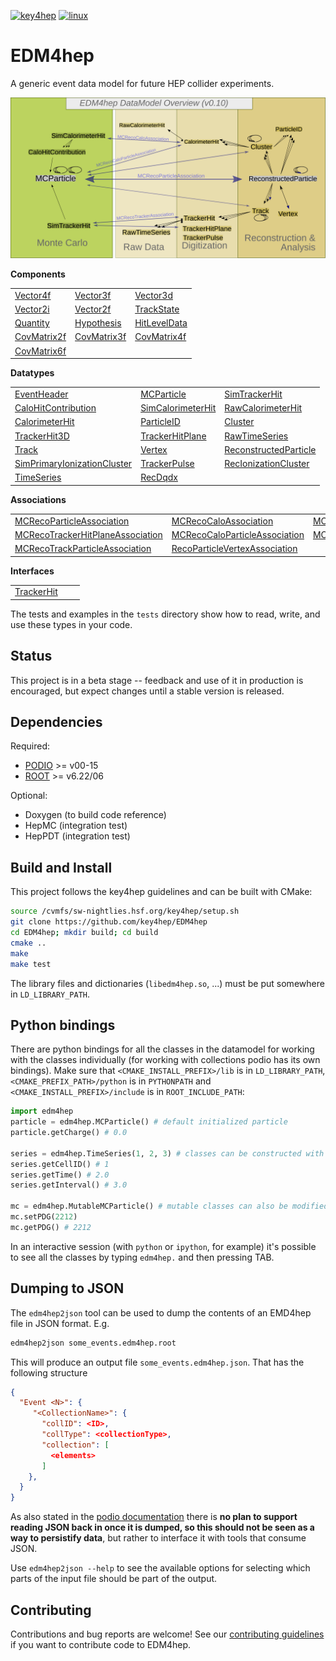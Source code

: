 
[![key4hep](https://github.com/key4hep/EDM4hep/workflows/key4hep_linux/badge.svg)](https://github.com/key4hep/EDM4hep/actions/workflows/key4hep_linux.yml)
[![linux](https://github.com/key4hep/EDM4hep/actions/workflows/lcg_linux_with_podio.yml/badge.svg)](https://github.com/key4hep/EDM4hep/actions/workflows/lcg_linux_with_podio.yml)
# EDM4hep


A generic event data model for future HEP collider experiments.

![](doc/edm4hep_diagram.svg)

**Components**

| | | |
|-|-|-|
| [Vector4f](https://github.com/key4hep/EDM4hep/blob/main/edm4hep.yaml#L9)      | [Vector3f](https://github.com/key4hep/EDM4hep/blob/main/edm4hep.yaml#L34)     | [Vector3d](https://github.com/key4hep/EDM4hep/blob/main/edm4hep.yaml#L56)      |
| [Vector2i](https://github.com/key4hep/EDM4hep/blob/main/edm4hep.yaml#L84)     | [Vector2f](https://github.com/key4hep/EDM4hep/blob/main/edm4hep.yaml#L104)    | [TrackState](https://github.com/key4hep/EDM4hep/blob/main/edm4hep.yaml#L192)   |
| [Quantity](https://github.com/key4hep/EDM4hep/blob/main/edm4hep.yaml#L221)    | [Hypothesis](https://github.com/key4hep/EDM4hep/blob/main/edm4hep.yaml#L229)  | [HitLevelData](https://github.com/key4hep/EDM4hep/blob/main/edm4hep.yaml#L236) |
| [CovMatrix2f](https://github.com/key4hep/EDM4hep/blob/main/edm4hep.yaml#L123)  |[CovMatrix3f](https://github.com/key4hep/EDM4hep/blob/main/edm4hep.yaml#L140)   |[CovMatrix4f](https://github.com/key4hep/EDM4hep/blob/main/edm4hep.yaml#L157)   |
| [CovMatrix6f](https://github.com/key4hep/EDM4hep/blob/main/edm4hep.yaml#L174) | | |


**Datatypes**

| | | |
|-|-|-|
| [EventHeader](https://github.com/key4hep/EDM4hep/blob/main/edm4hep.yaml#L246)         | [MCParticle](https://github.com/key4hep/EDM4hep/blob/main/edm4hep.yaml#L258)        | [SimTrackerHit](https://github.com/key4hep/EDM4hep/blob/main/edm4hep.yaml#L326)         |
| [CaloHitContribution](https://github.com/key4hep/EDM4hep/blob/main/edm4hep.yaml#L368) | [SimCalorimeterHit](https://github.com/key4hep/EDM4hep/blob/main/edm4hep.yaml#L380) | [RawCalorimeterHit](https://github.com/key4hep/EDM4hep/blob/main/edm4hep.yaml#L392)     |
| [CalorimeterHit](https://github.com/key4hep/EDM4hep/blob/main/edm4hep.yaml#L401)      | [ParticleID](https://github.com/key4hep/EDM4hep/blob/main/edm4hep.yaml#L413)        | [Cluster](https://github.com/key4hep/EDM4hep/blob/main/edm4hep.yaml#L426)               |
| [TrackerHit3D](https://github.com/key4hep/EDM4hep/blob/main/edm4hep.yaml#L460)          | [TrackerHitPlane](https://github.com/key4hep/EDM4hep/blob/main/edm4hep.yaml#L486)   | [RawTimeSeries](https://github.com/key4hep/EDM4hep/blob/main/edm4hep.yaml#L516)                |
| [Track](https://github.com/key4hep/EDM4hep/blob/main/edm4hep.yaml#L529)               | [Vertex](https://github.com/key4hep/EDM4hep/blob/main/edm4hep.yaml#L548)            | [ReconstructedParticle](https://github.com/key4hep/EDM4hep/blob/main/edm4hep.yaml#L576) |
| [SimPrimaryIonizationCluster](https://github.com/key4hep/EDM4hep/blob/main/edm4hep.yaml#L690) | [TrackerPulse](https://github.com/key4hep/EDM4hep/blob/main/edm4hep.yaml#L724) | [RecIonizationCluster](https://github.com/key4hep/EDM4hep/blob/main/edm4hep.yaml#L749) |
| [TimeSeries](https://github.com/key4hep/EDM4hep/blob/main/edm4hep.yaml#L760) | [RecDqdx](https://github.com/key4hep/EDM4hep/blob/main/edm4hep.yaml#L772) |                                                                                          |

**Associations**

| | | |
|-|-|-|
| [MCRecoParticleAssociation](https://github.com/key4hep/EDM4hep/blob/main/edm4hep.yaml#L616)        | [MCRecoCaloAssociation](https://github.com/key4hep/EDM4hep/blob/main/edm4hep.yaml#L625)         | [MCRecoTrackerAssociation](https://github.com/key4hep/EDM4hep/blob/main/edm4hep.yaml#L634)         |
| [MCRecoTrackerHitPlaneAssociation](https://github.com/key4hep/EDM4hep/blob/main/edm4hep.yaml#L643) | [MCRecoCaloParticleAssociation](https://github.com/key4hep/EDM4hep/blob/main/edm4hep.yaml#L652) | [MCRecoClusterParticleAssociation](https://github.com/key4hep/EDM4hep/blob/main/edm4hep.yaml#L661) |
| [MCRecoTrackParticleAssociation](https://github.com/key4hep/EDM4hep/blob/main/edm4hep.yaml#L670)   | [RecoParticleVertexAssociation](https://github.com/key4hep/EDM4hep/blob/main/edm4hep.yaml#L679) |                                                                                                      |

**Interfaces**

| | | |
|-|-|-|
| [TrackerHit](https://github.com/key4hep/EDM4hep/blob/main/edm4hep.yaml#L786) | | |


The tests and examples in the `tests` directory show how to read, write, and use these types in your code.


## Status

This project is in a beta stage -- feedback and use of it in production is encouraged, but expect changes until a stable version is released.

## Dependencies

Required:

* [PODIO](https://github.com/AIDASoft/podio) >= v00-15
* [ROOT](https://github.com/root-project/root) >= v6.22/06

Optional:

* Doxygen (to build code reference)
* HepMC (integration test)
* HepPDT (integration test)

## Build and Install

This project follows the key4hep guidelines and can be built with CMake:

```sh
source /cvmfs/sw-nightlies.hsf.org/key4hep/setup.sh
git clone https://github.com/key4hep/EDM4hep
cd EDM4hep; mkdir build; cd build
cmake ..
make
make test
```

The library files and dictionaries (`libedm4hep.so`, ...) must be put somewhere in `LD_LIBRARY_PATH`.

## Python bindings
There are python bindings for all the classes in the datamodel for working with
the classes individually (for working with collections podio has its own
bindings). Make sure that `<CMAKE_INSTALL_PREFIX>/lib` is in `LD_LIBRARY_PATH`,
`<CMAKE_PREFIX_PATH>/python` is in `PYTHONPATH` and `<CMAKE_INSTALL_PREFIX>/include` is in `ROOT_INCLUDE_PATH`:
```python
import edm4hep
particle = edm4hep.MCParticle() # default initialized particle
particle.getCharge() # 0.0

series = edm4hep.TimeSeries(1, 2, 3) # classes can be constructed with non-default parameters
series.getCellID() # 1
series.getTime() # 2.0
series.getInterval() # 3.0

mc = edm4hep.MutableMCParticle() # mutable classes can also be modified
mc.setPDG(2212)
mc.getPDG() # 2212
```

In an interactive session (with `python` or `ipython`, for example) it's
possible to see all the classes by typing `edm4hep.` and then pressing TAB.

## Dumping to JSON
The `edm4hep2json` tool can be used to dump the contents of an EMD4hep file in
JSON format. E.g.

```bash
edm4hep2json some_events.edm4hep.root
```

This will produce an output file `some_events.edm4hep.json`. That has the following structure
```json
{
  "Event <N>": {
     "<CollectionName>": {
       "collID": <ID>,
       "collType": <collectionType>,
       "collection": [
         <elements>
       ]
    },
  }
}
```

As also stated in the [podio
documentation](https://github.com/AIDASoft/podio/blob/master/doc/advanced_topics.md#dumping-json)
there is **no plan to support reading JSON back in once it is dumped, so this
should not be seen as a way to persistify data**, but rather to interface it
with tools that consume JSON.

Use `edm4hep2json --help` to see the available options for selecting which parts
of the input file should be part of the output.

## Contributing

Contributions and bug reports are welcome! See our [contributing guidelines](doc/contributing.md) if you want to contribute code to EDM4hep.
